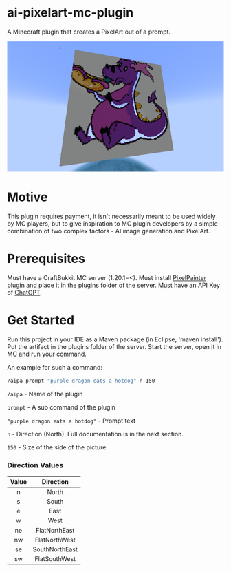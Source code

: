 # ai-pixelart-mc-plugin

A Minecraft plugin that creates a PixelArt out of a prompt.

![screenshot](src/assets/screenshot.png)

# Motive

This plugin requires payment, it isn't necessarily meant to be used widely by MC players, but to give inspiration to
MC plugin developers by a simple combination of two complex factors - AI image generation and PixelArt.

# Prerequisites

Must have a CraftBukkit MC server (1.20.1=<).
Must install [PixelPainter](https://www.spigotmc.org/resources/pixel-painter.104770) plugin and place it in
the plugins folder of the server.
Must have an API Key of [ChatGPT](https://platform.openai.com/).

# Get Started

Run this project in your IDE as a Maven package (in Eclipse, 'maven install').
Put the artifact in the plugins folder of the server.
Start the server, open it in MC and run your command.

An example for such a command:

``` bash
/aipa prompt "purple dragon eats a hotdog" n 150
```

```/aipa``` - Name of the plugin

``prompt`` - A sub command of the plugin

``"purple dragon eats a hotdog"`` - Prompt text

``n`` - Direction (North). Full documentation is in the next section.

``150`` - Size of the side of the picture.


### Direction Values

 Value | Direction    |
| :---:   | :---: |
| n | North   |
| s | South   |
| e | East   |
| w | West   |
| ne | FlatNorthEast   |
| nw | FlatNorthWest   |
| se | SouthNorthEast   |
| sw | FlatSouthWest   |
